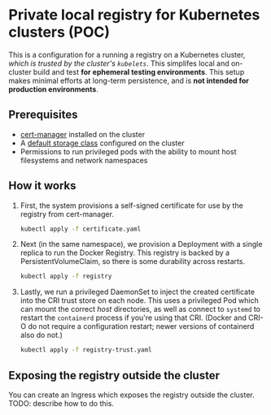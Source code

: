 # Private local registry for Kubernetes clusters (POC)

This is a configuration for a running a registry on a Kubernetes cluster, _which is trusted by the cluster's `kubelets`_. This simplifes local and on-cluster build and test **for ephemeral testing environments**. This setup makes minimal efforts at long-term persistence, and is **not intended for production environments**.

## Prerequisites

- [cert-manager](https://cert-manager.io) installed on the cluster
- A [default storage class](https://kubernetes.io/docs/concepts/storage/persistent-volumes/#class-1) configured on the cluster
- Permissions to run privileged pods with the ability to mount host filesystems and network namespaces

## How it works

1. First, the system provisions a self-signed certificate for use by the registry from cert-manager.

   ```bash
   kubectl apply -f certificate.yaml
   ```

2. Next (in the same namespace), we provision a Deployment with a single replica to run the Docker Registry. This registry is backed by a PersistentVolumeClaim, so there is some durability across restarts.

   ```bash
   kubectl apply -f registry
   ```

3. Lastly, we run a privileged DaemonSet to inject the created certificate into the CRI trust store on each node. This uses a privileged Pod which can mount the correct _host_ directories, as well as connect to `systemd` to restart the `containerd` process if you're using that CRI. (Docker and CRI-O do not require a configuration restart; newer versions of containerd also do not.)

   ```bash
   kubectl apply -f registry-trust.yaml
   ```

## Exposing the registry outside the cluster

You can create an Ingress which exposes the registry outside the cluster. TODO: describe how to do this.